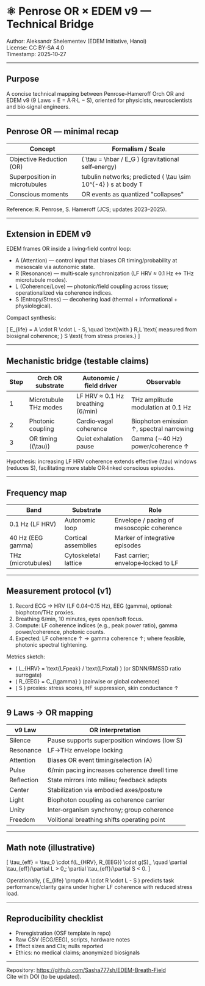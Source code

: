# ⚛️ Penrose OR × EDEM v9 — Technical Bridge

Author: Aleksandr Shelementev (EDEM Initiative, Hanoi)  
License: CC BY‑SA 4.0  
Timestamp: 2025‑10‑27

---

## Purpose
A concise technical mapping between Penrose–Hameroff Orch OR and EDEM v9 (9 Laws + E = A·R·L − S), oriented for physicists, neuroscientists and bio‑signal engineers.

---

## Penrose OR — minimal recap

| Concept | Formalism / Scale |
|---|---|
| Objective Reduction (OR) | \( \tau = \hbar / E_G \) (gravitational self‑energy) |
| Superposition in microtubules | tubulin networks; predicted \( \tau \sim 10^{-4} \) s at body T |
| Conscious moments | OR events as quantized "collapses" |

Reference: R. Penrose, S. Hameroff (JCS; updates 2023–2025).

---

## Extension in EDEM v9

EDEM frames OR inside a living‑field control loop:

- A (Attention) — control input that biases OR timing/probability at mesoscale via autonomic state.
- R (Resonance) — multi‑scale synchronization (LF HRV ≈ 0.1 Hz ↔ THz microtubule modes).
- L (Coherence/Love) — photonic/field coupling across tissue; operationalized via coherence indices.
- S (Entropy/Stress) — decohering load (thermal + informational + physiological).

Compact synthesis:

\[
E_{life} = A \cdot R \cdot L - S, \quad \text{with } R,L \text{ measured from biosignal coherence; } S \text{ from stress proxies.}
\]

---

## Mechanistic bridge (testable claims)

| Step | Orch OR substrate | Autonomic / field driver | Observable |
|---|---|---|---|
| 1 | Microtubule THz modes | LF HRV ≈ 0.1 Hz breathing (6/min) | THz amplitude modulation at 0.1 Hz |
| 2 | Photonic coupling | Cardio‑vagal coherence | Biophoton emission ↑, spectral narrowing |
| 3 | OR timing (\(\tau\)) | Quiet exhalation pause | Gamma (∼40 Hz) power/coherence ↑ |

Hypothesis: increasing LF HRV coherence extends effective \(\tau\) windows (reduces S), facilitating more stable OR‑linked conscious episodes.

---

## Frequency map

| Band | Substrate | Role |
|---|---|---|
| 0.1 Hz (LF HRV) | Autonomic loop | Envelope / pacing of mesoscopic coherence |
| 40 Hz (EEG gamma) | Cortical assemblies | Marker of integrative episodes |
| THz (microtubules) | Cytoskeletal lattice | Fast carrier; envelope‑locked to LF |

---

## Measurement protocol (v1)

1) Record ECG → HRV (LF 0.04–0.15 Hz), EEG (gamma), optional: biophoton/THz proxies.  
2) Breathing 6/min, 10 minutes, eyes open/soft focus.  
3) Compute: LF coherence indices (e.g., peak power ratio), gamma power/coherence, photonic counts.  
4) Expected: LF coherence ↑ → gamma coherence ↑; where feasible, photonic spectral tightening.

Metrics sketch:
- \( L_{HRV} = \text{LFpeak} / \text{LFtotal} \) (or SDNN/RMSSD ratio surrogate)
- \( R_{EEG} = C_{\gamma} \) (pairwise or global coherence)
- \( S \) proxies: stress scores, HF suppression, skin conductance ↑

---

## 9 Laws → OR mapping

| v9 Law | OR interpretation |
|---|---|
| Silence | Pause supports superposition windows (low S) |
| Resonance | LF→THz envelope locking |
| Attention | Biases OR event timing/selection (A) |
| Pulse | 6/min pacing increases coherence dwell time |
| Reflection | State mirrors into milieu; feedback adapts |
| Center | Stabilization via embodied axes/posture |
| Light | Biophoton coupling as coherence carrier |
| Unity | Inter‑organism synchrony; group coherence |
| Freedom | Volitional breathing shifts operating point |

---

## Math note (illustrative)

\[
\tau_{eff} = \tau_0 \cdot f(L_{HRV}, R_{EEG}) \cdot g(S)\,, \quad \partial \tau_{eff}/\partial L > 0,\; \partial \tau_{eff}/\partial S < 0.
\]

Operationally, \( E_{life} \propto A \cdot R \cdot L - S \) predicts task performance/clarity gains under higher LF coherence with reduced stress load.

---

## Reproducibility checklist

- Preregistration (OSF template in repo)  
- Raw CSV (ECG/EEG), scripts, hardware notes  
- Effect sizes and CIs; nulls reported  
- Ethics: no medical claims; anonymized biosignals

---

Repository: https://github.com/Sasha777sh/EDEM-Breath-Field  
Cite with DOI (to be updated).
